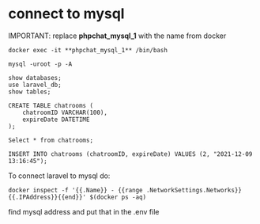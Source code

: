 # connect to mysql 
IMPORTANT: replace **phpchat_mysql_1** with the name from docker
```
docker exec -it **phpchat_mysql_1** /bin/bash
```
```
mysql -uroot -p -A

show databases;
use laravel_db;
show tables;

CREATE TABLE chatrooms (
    chatroomID VARCHAR(100),
    expireDate DATETIME
);

Select * from chatrooms;

INSERT INTO chatrooms (chatroomID, expireDate) VALUES (2, "2021-12-09 13:16:45");
```
To connect laravel to mysql do:
```
docker inspect -f '{{.Name}} - {{range .NetworkSettings.Networks}}{{.IPAddress}}{{end}}' $(docker ps -aq)
```
find mysql address and put that in the .env file